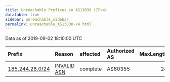 ```yaml
---
title: Unreachable Prefixes in AS13830 (IPv4)
datatable: true
sidebar: unreachable_sidebar
permalink: unreachable_AS13830-v4.html
---
```


Data as of 2019-09-02 18:10:00 UTC


<div class="datatable-begin"></div>

| Prefix                                                   | Reason                                                                                                 | affected   | Authorized AS   |   MaxLength | Anchor                                         |   unreachable /24s |
|:---------------------------------------------------------|:-------------------------------------------------------------------------------------------------------|:-----------|:----------------|------------:|:-----------------------------------------------|-------------------:|
| [185.244.28.0/24](https://stat.ripe.net/185.244.28.0/24) | [INVALID ASN](https://rpki-validator.ripe.net/announcement-preview?asn=AS13830&prefix=185.244.28.0/24) | complete   | AS60355         |          24 | [RIPE](unreachable_RIPE_NCC_RPKI_Root-v4.html) |                  1 |

<div class="datatable-end"></div>